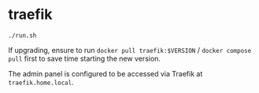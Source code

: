 # traefik

```
./run.sh
```

If upgrading, ensure to run `docker pull traefik:$VERSION` / `docker compose pull` first to save time starting the new version.

The admin panel is configured to be accessed via Traefik at `traefik.home.local`.
